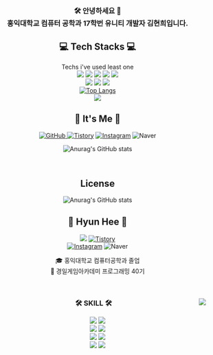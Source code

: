 <div align="center"><h3>🛠️ 안녕하세요 🙌<br>
홍익대학교 컴퓨터 공학과 17학번 유니티 개발자 김현희입니다.</h3></div>

<div align="center">

## 💻 Tech Stacks 💻
    
Techs i've used least one <br/> 
<img src="https://img.shields.io/badge/Csharp-239120?style=for-the-badge&logo=Csharp&logoColor=white">
<img src="https://img.shields.io/badge/Unity-FAFAFA?style=for-the-badge&logo=Unity&logoColor=black">
<img src="https://img.shields.io/badge/C-A8B9CC?style=for-the-badge&logo=C&logoColor=white">
<img src="https://img.shields.io/badge/C++-00599C?style=for-the-badge&logo=cplusplus&logoColor=white">
<img src="https://img.shields.io/badge/Firebase-FFCA28?style=for-the-badge&logo=Firebase&logoColor=white">
<br/>
<img src="https://img.shields.io/badge/git-F05032?style=for-the-badge&logo=git&logoColor=white">
<img src="https://img.shields.io/badge/github-181717?style=for-the-badge&logo=github&logoColor=white">
<img src="https://img.shields.io/badge/sourcetree-0052CC?style=for-the-badge&logo=sourcetree&logoColor=white">
<br/>
[![Top Langs](https://github-readme-stats.vercel.app/api/top-langs/?username=Kim-hyun-hee&layout=compact)](https://github.com/anuraghazra/github-readme-stats)
<br/>
<a href="https://hits.seeyoufarm.com"><img src="https://hits.seeyoufarm.com/api/count/incr/badge.svg?url=https%3A%2F%2Fgithub.com%2FKim-hyun-hee&count_bg=%23000000&title_bg=%23000000&icon=github.svg&icon_color=%23E7E7E7&title=Github&edge_flat=false"/></a>
<br/>

## 🌹 It's Me 🌹
<a href = "https://github.com/Kim-hyun-hee"><img alt="GitHub" src ="https://img.shields.io/badge/GitHub-181717.svg?&style=for-the-badge&logo=GitHub&logoColor=white"/>
</a> <a href = "https://hihyunhee.tistory.com/"> <img alt="Tistory" src ="https://img.shields.io/badge/Tistory-orange.svg?&style=for-the-badge"/></a>
</a> <a href = "https://instagram.com/eehhikmnuy"> <img alt="Instagram" src ="https://img.shields.io/badge/Instagram-E4405F.svg?&style=for-the-badge&logo=Instagram&logoColor=white"/></a>
<img alt="Naver" src ="https://img.shields.io/badge/asdfzxcv0730@naver.com-03C75A.svg?&style=for-the-badge&logo=Naver&logoColor=white"/>

![Anurag's GitHub stats](https://github-readme-stats.vercel.app/api?username=Kim-hyun-hee&show_icons=true&theme=dracula)

<br/>

## License

</div>

<div align="center">
  
  ![Anurag's GitHub stats](https://github-readme-stats.vercel.app/api?username=Kim-hyun-hee&show_icons=true&theme=dracula)

  
## 👋 Hyun Hee 👋 
  

<a href="https://hits.seeyoufarm.com"><img src="https://hits.seeyoufarm.com/api/count/incr/badge.svg?url=https%3A%2F%2Fgithub.com%2FKim-hyun-hee&count_bg=%23000000&title_bg=%23000000&icon=github.svg&icon_color=%23E7E7E7&title=Github&edge_flat=false"/></a>
</a> <a href = "https://hihyunhee.tistory.com/"> <img alt="Tistory" src ="https://img.shields.io/badge/Tistory-orange.svg?&style=for-the-badge"/></a>
<br/>
</a> <a href = "https://instagram.com/eehhikmnuy"> <img alt="Instagram" src ="https://img.shields.io/badge/Instagram-E4405F.svg?&style=for-the-badge&logo=Instagram&logoColor=white"/></a>
<img alt="Naver" src ="https://img.shields.io/badge/asdfzxcv0730@naver.com-03C75A.svg?&style=for-the-badge&logo=Naver&logoColor=white"/>

  

  🎓 홍익대학교 컴퓨터공학과 졸업  
  🔎 경일게임아카데미 프로그래밍 40기
 

  <br>
 
</div>


<div align="center">

  <img align="right" src="https://github-readme-stats.vercel.app/api/top-langs/?username=Kim-hyun-hee&layout=compact&hide=javascript,css,scss&theme=dracula&langs_count=8"/>
  
  ### 🛠 SKILL 🛠
 
<img src="https://img.shields.io/badge/Csharp-239120?style=for-the-badge&logo=Csharp&logoColor=white">
<img src="https://img.shields.io/badge/Unity-FAFAFA?style=for-the-badge&logo=Unity&logoColor=black">
<br>
<img src="https://img.shields.io/badge/C-A8B9CC?style=for-the-badge&logo=C&logoColor=white">
<img src="https://img.shields.io/badge/C++-00599C?style=for-the-badge&logo=cplusplus&logoColor=white">
<br>
<img src="https://img.shields.io/badge/Firebase-FFCA28?style=for-the-badge&logo=Firebase&logoColor=white">
<img src="https://img.shields.io/badge/git-F05032?style=for-the-badge&logo=git&logoColor=white">
<br>
<img src="https://img.shields.io/badge/github-181717?style=for-the-badge&logo=github&logoColor=white">
<img src="https://img.shields.io/badge/sourcetree-0052CC?style=for-the-badge&logo=sourcetree&logoColor=white">
 
</div>
